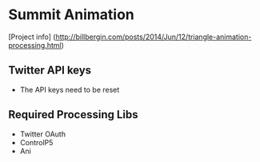 # Summit Animation

[Project info] (http://billbergin.com/posts/2014/Jun/12/triangle-animation-processing.html)

## Twitter API keys
   * The API keys need to be reset

## Required Processing Libs
   * Twitter OAuth
   * ControlP5
   * Ani
